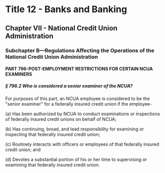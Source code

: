 
# Title 12 - Banks and Banking
## Chapter VII - National Credit Union Administration
### Subchapter B—Regulations Affecting the Operations of the National Credit Union Administration
#### PART 796-POST-EMPLOYMENT RESTRICTIONS FOR CERTAIN NCUA EXAMINERS
##### § 796.2 Who is considered a senior examiner of the NCUA?

For purposes of this part, an NCUA employee is considered to be the "senior examiner" for a federally insured credit union if the employee-

(a) Has been authorized by NCUA to conduct examinations or inspections of federally insured credit unions on behalf of NCUA;

(b) Has continuing, broad, and lead responsibility for examining or inspecting that federally insured credit union;

(c) Routinely interacts with officers or employees of that federally insured credit union; and

(d) Devotes a substantial portion of his or her time to supervising or examining that federally insured credit union.
